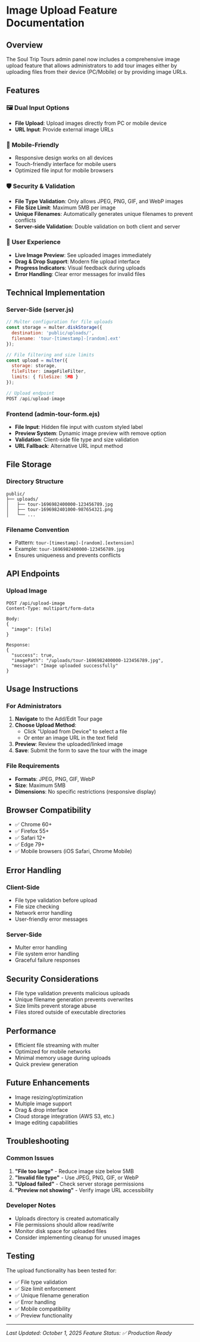 # Image Upload Feature Documentation

## Overview
The Soul Trip Tours admin panel now includes a comprehensive image upload feature that allows administrators to add tour images either by uploading files from their device (PC/Mobile) or by providing image URLs.

## Features

### 🖼️ **Dual Input Options**
- **File Upload**: Upload images directly from PC or mobile device
- **URL Input**: Provide external image URLs

### 📱 **Mobile-Friendly**
- Responsive design works on all devices
- Touch-friendly interface for mobile users
- Optimized file input for mobile browsers

### 🛡️ **Security & Validation**
- **File Type Validation**: Only allows JPEG, PNG, GIF, and WebP images
- **File Size Limit**: Maximum 5MB per image
- **Unique Filenames**: Automatically generates unique filenames to prevent conflicts
- **Server-side Validation**: Double validation on both client and server

### 🎨 **User Experience**
- **Live Image Preview**: See uploaded images immediately
- **Drag & Drop Support**: Modern file upload interface
- **Progress Indicators**: Visual feedback during uploads
- **Error Handling**: Clear error messages for invalid files

## Technical Implementation

### Server-Side (server.js)
```javascript
// Multer configuration for file uploads
const storage = multer.diskStorage({
  destination: 'public/uploads/',
  filename: 'tour-[timestamp]-[random].ext'
});

// File filtering and size limits
const upload = multer({ 
  storage: storage,
  fileFilter: imageFileFilter,
  limits: { fileSize: 5MB }
});

// Upload endpoint
POST /api/upload-image
```

### Frontend (admin-tour-form.ejs)
- **File Input**: Hidden file input with custom styled label
- **Preview System**: Dynamic image preview with remove option
- **Validation**: Client-side file type and size validation
- **URL Fallback**: Alternative URL input method

## File Storage

### Directory Structure
```
public/
├── uploads/
│   ├── tour-1696982400000-123456789.jpg
│   ├── tour-1696982401000-987654321.png
│   └── ...
```

### Filename Convention
- Pattern: `tour-[timestamp]-[random].[extension]`
- Example: `tour-1696982400000-123456789.jpg`
- Ensures uniqueness and prevents conflicts

## API Endpoints

### Upload Image
```http
POST /api/upload-image
Content-Type: multipart/form-data

Body:
{
  "image": [file]
}

Response:
{
  "success": true,
  "imagePath": "/uploads/tour-1696982400000-123456789.jpg",
  "message": "Image uploaded successfully"
}
```

## Usage Instructions

### For Administrators
1. **Navigate** to the Add/Edit Tour page
2. **Choose Upload Method**:
   - Click "Upload from Device" to select a file
   - Or enter an image URL in the text field
3. **Preview**: Review the uploaded/linked image
4. **Save**: Submit the form to save the tour with the image

### File Requirements
- **Formats**: JPEG, PNG, GIF, WebP
- **Size**: Maximum 5MB
- **Dimensions**: No specific restrictions (responsive display)

## Browser Compatibility
- ✅ Chrome 60+
- ✅ Firefox 55+
- ✅ Safari 12+
- ✅ Edge 79+
- ✅ Mobile browsers (iOS Safari, Chrome Mobile)

## Error Handling

### Client-Side
- File type validation before upload
- File size checking
- Network error handling
- User-friendly error messages

### Server-Side
- Multer error handling
- File system error handling
- Graceful failure responses

## Security Considerations
- File type validation prevents malicious uploads
- Unique filename generation prevents overwrites
- Size limits prevent storage abuse
- Files stored outside of executable directories

## Performance
- Efficient file streaming with multer
- Optimized for mobile networks
- Minimal memory usage during uploads
- Quick preview generation

## Future Enhancements
- Image resizing/optimization
- Multiple image support
- Drag & drop interface
- Cloud storage integration (AWS S3, etc.)
- Image editing capabilities

## Troubleshooting

### Common Issues
1. **"File too large"** - Reduce image size below 5MB
2. **"Invalid file type"** - Use JPEG, PNG, GIF, or WebP
3. **"Upload failed"** - Check server storage permissions
4. **"Preview not showing"** - Verify image URL accessibility

### Developer Notes
- Uploads directory is created automatically
- File permissions should allow read/write
- Monitor disk space for uploaded files
- Consider implementing cleanup for unused images

## Testing
The upload functionality has been tested for:
- ✅ File type validation
- ✅ Size limit enforcement
- ✅ Unique filename generation
- ✅ Error handling
- ✅ Mobile compatibility
- ✅ Preview functionality

---

*Last Updated: October 1, 2025*
*Feature Status: ✅ Production Ready*
